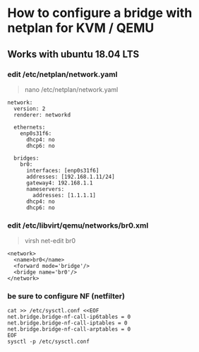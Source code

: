 # How to configure a bridge with netplan for KVM / QEMU

## Works with ubuntu 18.04 LTS

### edit /etc/netplan/network.yaml 

> nano /etc/netplan/network.yaml 

```
network:
  version: 2
  renderer: networkd

  ethernets:
    enp0s31f6:
      dhcp4: no
      dhcp6: no

  bridges:
    br0:
      interfaces: [enp0s31f6]
      addresses: [192.168.1.11/24]
      gateway4: 192.168.1.1
      nameservers:
        addresses: [1.1.1.1]
      dhcp4: no
      dhcp6: no
```

### edit /etc/libvirt/qemu/networks/br0.xml

> virsh net-edit br0

```
<network>
  <name>br0</name>
  <forward mode='bridge'/>
  <bridge name='br0'/>
</network>
```

### be sure to configure NF (netfilter)

```
cat >> /etc/sysctl.conf <<EOF
net.bridge.bridge-nf-call-ip6tables = 0
net.bridge.bridge-nf-call-iptables = 0
net.bridge.bridge-nf-call-arptables = 0
EOF
sysctl -p /etc/sysctl.conf
```
